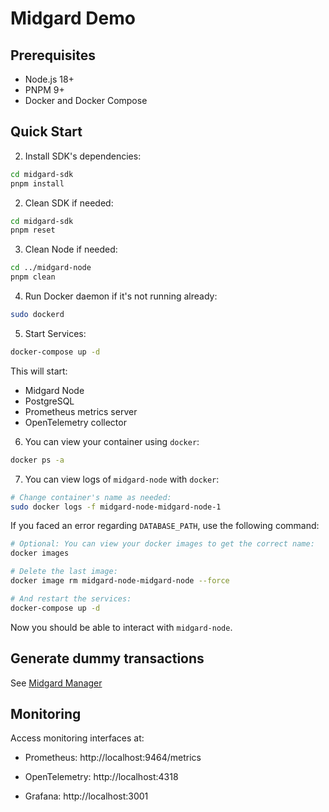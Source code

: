 # Midgard Demo

## Prerequisites

- Node.js 18+
- PNPM 9+
- Docker and Docker Compose

## Quick Start

2. Install SDK's dependencies:

```sh
cd midgard-sdk
pnpm install
```
2. Clean SDK if needed:

```sh
cd midgard-sdk
pnpm reset
```

3. Clean Node if needed:

```sh
cd ../midgard-node
pnpm clean
```

4. Run Docker daemon if it's not running already:

```sh
sudo dockerd
```

5. Start Services:

```sh
docker-compose up -d
```

This will start:

- Midgard Node
- PostgreSQL
- Prometheus metrics server
- OpenTelemetry collector

6. You can view your container using `docker`:

```sh
docker ps -a
```

7. You can view logs of `midgard-node` with `docker`:
```sh
# Change container's name as needed:
sudo docker logs -f midgard-node-midgard-node-1
```

If you faced an error regarding `DATABASE_PATH`, use the following command:
```sh
# Optional: You can view your docker images to get the correct name:
docker images

# Delete the last image:
docker image rm midgard-node-midgard-node --force

# And restart the services:
docker-compose up -d
```
Now you should be able to interact with `midgard-node`.

## Generate dummy transactions

See [Midgard Manager](./midgard-manager/README.md)

## Monitoring

Access monitoring interfaces at:

- Prometheus: http://localhost:9464/metrics

- OpenTelemetry: http://localhost:4318

- Grafana: http://localhost:3001
